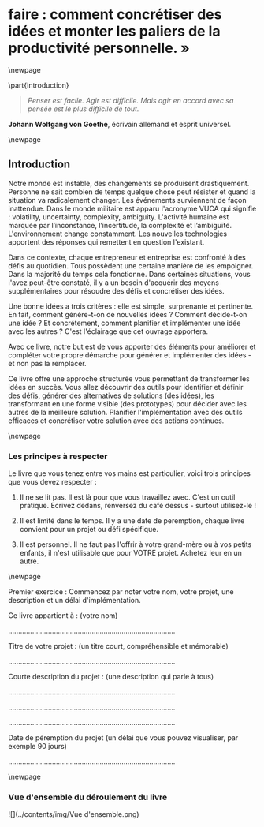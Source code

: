 


# faire : comment concrétiser des idées et monter les paliers de la productivité personnelle. » 





\newpage

\part{Introduction}











> *Penser est facile. Agir est difficile. Mais agir en accord avec sa pensée est le plus difficile de tout.*
   
 **Johann Wolfgang von Goethe**, écrivain allemand et esprit universel. 
 

\newpage


## Introduction 



Notre monde est instable, des changements se produisent drastiquement. Personne ne sait combien de temps quelque chose peut résister et quand la situation va radicalement changer. Les événements surviennent de façon inattendue. Dans le monde militaire est apparu l'acronyme VUCA qui signifie : volatility, uncertainty, complexity, ambiguity. L'activité humaine est marquée par l’inconstance, l’incertitude, la complexité et l’ambiguïté. L'environnement change constamment. Les nouvelles technologies apportent des réponses qui remettent en question l'existant. 

Dans ce contexte, chaque entrepreneur et entreprise est confronté à des défis au quotidien. Tous possèdent une certaine manière de les empoigner. Dans la majorité du temps cela fonctionne. Dans certaines situations, vous l'avez peut-être constaté, il y a un besoin d'acquérir des moyens supplémentaires pour résoudre des défis et concrétiser des idées.

Une bonne idées a trois critères : elle est simple, surprenante et pertinente. En fait, comment génère-t-on de nouvelles idées ? Comment décide-t-on une idée ? Et concrétement, comment planifier et implémenter une idée avec les autres ? C'est l'éclairage que cet ouvrage apportera. 

Avec ce livre, notre but est de vous apporter des éléments pour améliorer et compléter votre propre démarche pour générer et implémenter des idées - et non pas la remplacer. 
 
Ce livre offre une approche structurée vous permettant de transformer les idées en succès. Vous allez découvrir des outils pour identifier et définir des défis, générer des alternatives de solutions (des idées), les transformant en une forme visible (des prototypes) pour décider avec les autres de la meilleure solution. Planifier l'implémentation avec des outils efficaces et concrétiser votre solution avec des actions continues.







\newpage

### Les principes à respecter

Le livre que vous tenez entre vos mains est particulier, voici trois principes que vous devez respecter : 


1. Il ne se lit pas. Il est là pour que vous travaillez avec. C'est un outil pratique. Ecrivez dedans, renversez du café dessus - surtout utilisez-le ! 

2. Il est limité dans le temps. Il y a une date de peremption, chaque livre convient pour un projet ou défi spécifique.

3. Il est personnel. Il ne faut pas l'offrir à votre grand-mère ou à vos petits enfants, il n'est utilisable que pour VOTRE projet. Achetez leur en un autre. 




\newpage

Premier exercice : 
Commencez par noter votre nom, votre projet, une description et un délai d'implémentation.
 
Ce livre appartient à :
(votre nom)

....................................................................................


Titre de votre projet :
(un titre court, compréhensible et mémorable)

....................................................................................

Courte description du projet :
(une description qui parle à tous)

....................................................................................

....................................................................................

....................................................................................

Date de péremption du projet
(un délai que vous pouvez visualiser, par exemple 90 jours)

....................................................................................


\newpage

### Vue d'ensemble du déroulement du livre

![](../contents/img/Vue d'ensemble.png)
